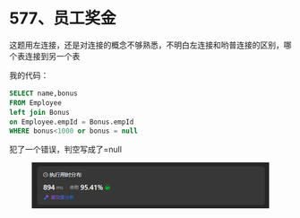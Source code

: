 # 577、员工奖金

这题用左连接，还是对连接的概念不够熟悉，不明白左连接和哟普连接的区别，哪个表连接到另一个表

我的代码：

```sql
SELECT name,bonus
FROM Employee
left join Bonus
on Employee.empId = Bonus.empId
WHERE bonus<1000 or bonus = null
```

犯了一个错误，判空写成了=null

<figure><img src="../../.gitbook/assets/image.png" alt=""><figcaption></figcaption></figure>
